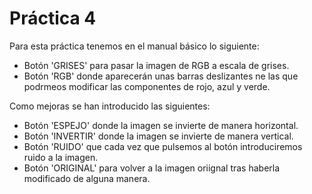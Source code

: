 # Práctica 4
Para esta práctica tenemos en el manual básico lo siguiente:
- Botón 'GRISES' para pasar la imagen de RGB a escala de grises.
- Botón 'RGB' donde aparecerán unas barras deslizantes ne las que podrmeos modificar las componentes de rojo, azul y verde.

Como mejoras se han introducido las siguientes:
- Botón 'ESPEJO' donde la imagen se invierte de manera horizontal.
- Botón 'INVERTIR' donde la imagen se invierte de manera vertical.
- Botón 'RUIDO' que cada vez que pulsemos al botón introduciremos ruido a la imagen.
- Botón 'ORIGINAL' para volver a la imagen oriignal tras haberla modificado de alguna manera.
